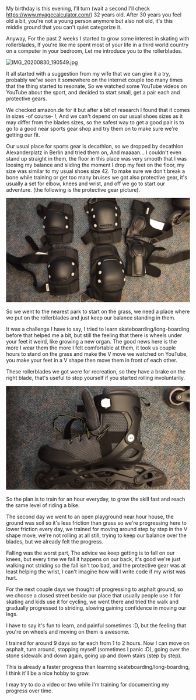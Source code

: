My birthday is this evening, I'll turn (wait a second I'll check
https://www.myagecalculator.com/) 32 years old. After 30 years you feel old a
bit, you're not a young person anymore but also not old, it's this middle ground
that you can't quiet categorize it.

Anyway, For the past 2 weeks I started to grow some interest in skating with
rollerblades, If you're like me spent most of your life in a third world country
on a computer in your bedroom, Let me introduce you to the rollerblades.

![IMG_20200830_190549.jpg](/images/IMG_20200830_190549.jpg)

It all started with a suggestion from my wife that we can give it a try,
probably we've seen it somewhere on the internet couple too many times that the
thing started to resonate, So we watched some YouTube videos on YouTube about
the sport, and decided to start small, get a pair each and protective gears.

We checked amazon.de for it but after a bit of research I found that it comes in
sizes -of course- !, And we can't depend on our usual shoes sizes as it may
differ from the blades sizes, so the safest way to get a good pair is to go to a
good near sports gear shop and try them on to make sure we're getting our fit.

Our usual place for sports gear is decathlon, so we dropped by decathlon
Alexanderplatz in Berlin and tried them on, And maaaan... I couldn't even stand up
straight in them, the floor in this place was very smooth that I was loosing my
balance and sliding the moment I drop my feet on the floor, my size was similar
to my usual shoes size 42. To make sure we don't break a bone while training or
get too many bruises we got also protective gear, it's usually a set for elbow,
knees and wrist, and off we go to start our adventure. (the following is the
protective gear picture).

![IMG_20200830_192033.jpg](/images/IMG_20200830_192033.jpg)

So we went to the nearest park to start on the grass, we need a place where we
put on the rollerblades and just keep our balance standing in them.

It was a challenge I have to say, I tried to learn skateboarding/long-boarding
before that helped me a bit, but still the feeling that there is wheels under
your feet it weird, like growing a new organ. The good news here is the more I
wear them the more I felt comfortable at them, it took us couple hours to stand
on the grass and make the V move we watched on YouTube, you make your feet in a
V shape then move them in front of each other.

These rollerblades we got were for recreation, so they have a brake on the right
blade, that's useful to stop yourself if you started rolling involuntarily.

![IMG_20200830_193032.jpg](/images/IMG_20200830_193032.jpg)

So the plan is to train for an hour everyday, to grow the skill fast and reach
the same level of riding a bike.

The second day we went to an open playground near hour house, the ground was
soil so it's less friction than grass so we're progressing here to lower
friction every day, we trained for moving around step by step in the V shape
move, we're not rolling at all still, trying to keep our balance over the
blades, but we already felt the progress.

Falling was the worst part, The advice we keep getting is to fall on our knees,
but every time we fall it happens on our back, it's good we're just walking not
striding so the fall isn't too bad, and the protective gear was at least helping
the wrist, I can't imagine how will I write code if my wrist was hurt.

For the next couple days we thought of progressing to asphalt ground, so we
choose a closed street beside our place that usually people use it for skating
and kids use it for cycling, we went there and tried the walk and gradually
progressed to striding, slowing gaining confidence in moving our legs.

I have to say it's fun to learn, and painful sometimes :D, but the feeling that
you're on wheels and moving on them is awesome.

I trained for around 9 days so far each from 1 to 2 hours. Now I can move on
asphalt, turn around, stopping myself (sometimes I panic :D), going over the
stone sidewalk and down again, going up and down stairs (step by step).

This is already a faster progress than learning skateboarding/long-boarding, I
think it'll be a nice hobby to grow.

I may try to do a video or two while I'm training for documenting my progress
over time.
